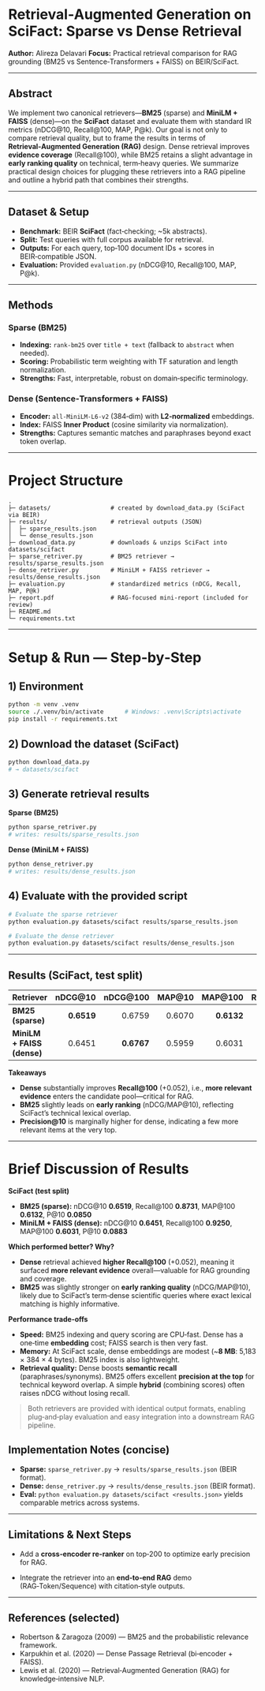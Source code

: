 # Retrieval‑Augmented Generation on **SciFact**: Sparse vs Dense Retrieval

**Author:** Alireza Delavari
**Focus:** Practical retrieval comparison for RAG grounding (BM25 vs Sentence‑Transformers + FAISS) on BEIR/SciFact.

---

## Abstract

We implement two canonical retrievers—**BM25** (sparse) and **MiniLM + FAISS** (dense)—on the **SciFact** dataset and evaluate them with standard IR metrics (nDCG\@10, Recall\@100, MAP, P\@k). Our goal is not only to compare retrieval quality, but to frame the results in terms of **Retrieval‑Augmented Generation (RAG)** design. Dense retrieval improves **evidence coverage** (Recall\@100), while BM25 retains a slight advantage in **early ranking quality** on technical, term‑heavy queries. We summarize practical design choices for plugging these retrievers into a RAG pipeline and outline a hybrid path that combines their strengths.

---

## Dataset & Setup

* **Benchmark:** BEIR **SciFact** (fact‑checking; \~5k abstracts).
* **Split:** Test queries with full corpus available for retrieval.
* **Outputs:** For each query, top‑100 document IDs + scores in BEIR‑compatible JSON.
* **Evaluation:** Provided `evaluation.py` (nDCG\@10, Recall\@100, MAP, P\@k).

---

## Methods

### Sparse (BM25)

* **Indexing:** `rank-bm25` over `title + text` (fallback to `abstract` when needed).
* **Scoring:** Probabilistic term weighting with TF saturation and length normalization.
* **Strengths:** Fast, interpretable, robust on domain‑specific terminology.

### Dense (Sentence‑Transformers + FAISS)

* **Encoder:** `all‑MiniLM‑L6‑v2` (384‑dim) with **L2‑normalized** embeddings.
* **Index:** FAISS **Inner Product** (cosine similarity via normalization).
* **Strengths:** Captures semantic matches and paraphrases beyond exact token overlap.

---


# Project Structure

```
.
├─ datasets/                 # created by download_data.py (SciFact via BEIR)
├─ results/                  # retrieval outputs (JSON)
│  ├─ sparse_results.json
│  └─ dense_results.json
├─ download_data.py          # downloads & unzips SciFact into datasets/scifact
├─ sparse_retriver.py        # BM25 retriever → results/sparse_results.json
├─ dense_retriver.py         # MiniLM + FAISS retriever → results/dense_results.json
├─ evaluation.py             # standardized metrics (nDCG, Recall, MAP, P@k)
├─ report.pdf                # RAG-focused mini-report (included for review)
├─ README.md
└─ requirements.txt
```

---

# Setup & Run — Step‑by‑Step

## 1) Environment

```bash
python -m venv .venv
source ./.venv/bin/activate      # Windows: .venv\Scripts\activate
pip install -r requirements.txt
```

## 2) Download the dataset (SciFact)

```bash
python download_data.py
# → datasets/scifact
```

## 3) Generate retrieval results

**Sparse (BM25)**

```bash
python sparse_retriver.py
# writes: results/sparse_results.json
```

**Dense (MiniLM + FAISS)**

```bash
python dense_retriver.py
# writes: results/dense_results.json
```

## 4) Evaluate with the provided script

```bash
# Evaluate the sparse retriever
python evaluation.py datasets/scifact results/sparse_results.json

# Evaluate the dense retriever
python evaluation.py datasets/scifact results/dense_results.json
```

---


## Results (SciFact, test split)

| Retriever                  |   nDCG\@10 |  nDCG\@100 | MAP\@10 |   MAP\@100 | Recall\@10 | Recall\@100 |      P\@10 |     P\@100 |
| -------------------------- | ---------: | ---------: | ------: | ---------: | ---------: | ----------: | ---------: | ---------: |
| **BM25 (sparse)**          | **0.6519** |     0.6759 |  0.6070 | **0.6132** |     0.7740 |      0.8731 |     0.0850 |     0.0098 |
| **MiniLM + FAISS (dense)** |     0.6451 | **0.6767** |  0.5959 |     0.6031 | **0.7833** |  **0.9250** | **0.0883** | **0.0105** |

**Takeaways**

* **Dense** substantially improves **Recall\@100** (+0.052), i.e., **more relevant evidence** enters the candidate pool—critical for RAG.
* **BM25** slightly leads on **early ranking** (nDCG/MAP\@10), reflecting SciFact’s technical lexical overlap.
* **Precision\@10** is marginally higher for dense, indicating a few more relevant items at the very top.

---

# Brief Discussion of Results

**SciFact (test split)**

* **BM25 (sparse):** nDCG\@10 **0.6519**, Recall\@100 **0.8731**, MAP\@100 **0.6132**, P\@10 **0.0850**
* **MiniLM + FAISS (dense):** nDCG\@10 **0.6451**, Recall\@100 **0.9250**, MAP\@100 **0.6031**, P\@10 **0.0883**

**Which performed better? Why?**

* **Dense** retrieval achieved **higher Recall\@100** (+0.052), meaning it surfaced **more relevant evidence** overall—valuable for RAG grounding and coverage.
* **BM25** was slightly stronger on **early ranking quality** (nDCG/MAP\@10), likely due to SciFact’s term‑dense scientific queries where exact lexical matching is highly informative.

**Performance trade‑offs**

* **Speed:** BM25 indexing and query scoring are CPU‑fast. Dense has a one‑time **embedding** cost; FAISS search is then very fast.
* **Memory:** At SciFact scale, dense embeddings are modest (\~**8 MB**: 5,183 × 384 × 4 bytes). BM25 index is also lightweight.
* **Retrieval quality:** Dense boosts **semantic recall** (paraphrases/synonyms). BM25 offers excellent **precision at the top** for technical keyword overlap. A simple **hybrid** (combining scores) often raises nDCG without losing recall.

> Both retrievers are provided with identical output formats, enabling plug‑and‑play evaluation and easy integration into a downstream RAG pipeline.


## Implementation Notes (concise)

* **Sparse:** `sparse_retriver.py` → `results/sparse_results.json` (BEIR format).
* **Dense:** `dense_retriver.py` → `results/dense_results.json` (BEIR format).
* **Eval:** `python evaluation.py datasets/scifact <results.json>` yields comparable metrics across systems.

---

## Limitations & Next Steps

* Add a **cross‑encoder re‑ranker** on top‑200 to optimize early precision for RAG.

* Integrate the retriever into an **end‑to‑end RAG** demo (RAG‑Token/Sequence) with citation‑style outputs.

---

## References (selected)

* Robertson & Zaragoza (2009) — BM25 and the probabilistic relevance framework.
* Karpukhin et al. (2020) — Dense Passage Retrieval (bi‑encoder + FAISS).
* Lewis et al. (2020) — Retrieval‑Augmented Generation (RAG) for knowledge‑intensive NLP.
